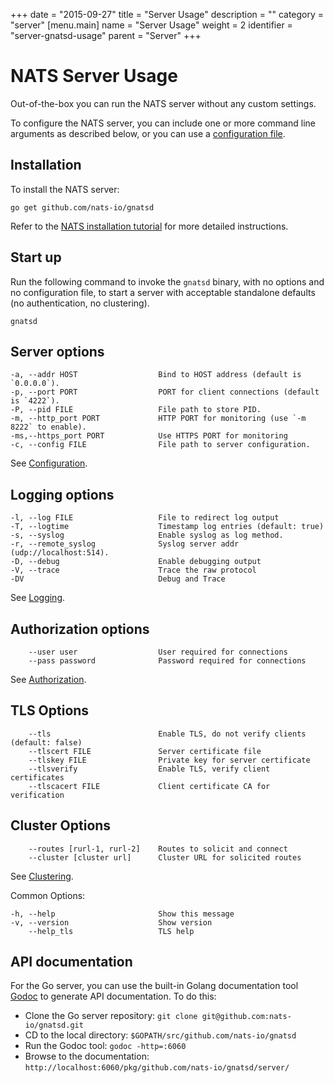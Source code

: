 +++
date = "2015-09-27"
title = "Server Usage"
description = ""
category = "server"
[menu.main]
  name = "Server Usage"
  weight = 2
  identifier = "server-gnatsd-usage"
  parent = "Server"
+++

# NATS Server Usage

Out-of-the-box you can run the NATS server without any custom settings.

To configure the NATS server, you can include one or more command line arguments as described below, or you can use a [configuration file](/documentation/server/gnatsd-config).

## Installation

To install the NATS server:

```
go get github.com/nats-io/gnatsd
```

Refer to the [NATS installation tutorial](/documentation/tutorials/gnatsd-install/) for more detailed instructions.

## Start up

Run the following command to invoke the `gnatsd` binary, with no options and no configuration file, to start a server with acceptable standalone defaults (no authentication, no clustering).

```
gnatsd
```

## Server options

    -a, --addr HOST                  Bind to HOST address (default is `0.0.0.0`).
    -p, --port PORT                  PORT for client connections (default is `4222`).
    -P, --pid FILE                   File path to store PID.
    -m, --http_port PORT             HTTP PORT for monitoring (use `-m 8222` to enable).
    -ms,--https_port PORT            Use HTTPS PORT for monitoring
    -c, --config FILE                File path to server configuration.

See [Configuration](/documentation/server/gnatsd-config).

## Logging options

    -l, --log FILE                   File to redirect log output
    -T, --logtime                    Timestamp log entries (default: true)
    -s, --syslog                     Enable syslog as log method.
    -r, --remote_syslog              Syslog server addr (udp://localhost:514).
    -D, --debug                      Enable debugging output
    -V, --trace                      Trace the raw protocol
    -DV                              Debug and Trace

See [Logging](/documentation/server/gnatsd-logging).

## Authorization options

        --user user                  User required for connections
        --pass password              Password required for connections

See [Authorization](/documentation/server/gnatsd-authorization).

## TLS Options

        --tls                        Enable TLS, do not verify clients (default: false)
        --tlscert FILE               Server certificate file
        --tlskey FILE                Private key for server certificate
        --tlsverify                  Enable TLS, verify client certificates
        --tlscacert FILE             Client certificate CA for verification

## Cluster Options

        --routes [rurl-1, rurl-2]    Routes to solicit and connect
        --cluster [cluster url]      Cluster URL for solicited routes

See [Clustering](/documentation/server/gnatsd-cluster).

Common Options:

    -h, --help                       Show this message
    -v, --version                    Show version    
        --help_tls                   TLS help


## API documentation

For the Go server, you can use the built-in Golang documentation tool [Godoc](https://godoc.org/golang.org/x/tools/cmd/godoc) to generate API documentation. To do this:

- Clone the Go server repository: `git clone git@github.com:nats-io/gnatsd.git`
- CD to the local directory: `$GOPATH/src/github.com/nats-io/gnatsd`
- Run the Godoc tool: `godoc -http=:6060`
- Browse to the documentation: `http://localhost:6060/pkg/github.com/nats-io/gnatsd/server/`
